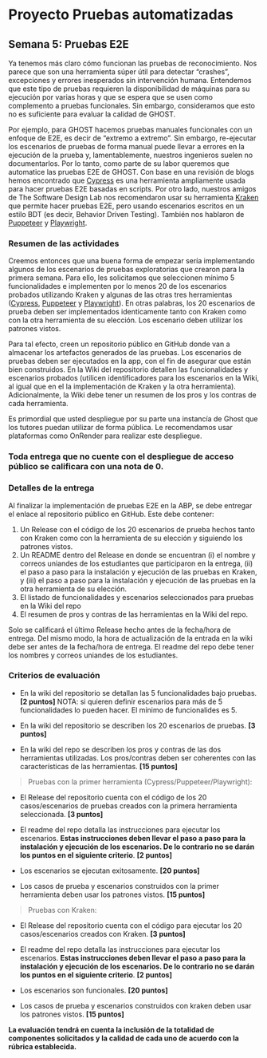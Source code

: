 
# Proyecto Pruebas automatizadas

## Semana  5: Pruebas E2E



Ya tenemos más claro cómo funcionan las pruebas de reconocimiento. Nos parece que son una herramienta súper útil para detectar “crashes”, excepciones y errores inesperados sin intervención humana. Entendemos que este tipo de pruebas requieren la disponibilidad de máquinas para su ejecución por varias horas y que se espera que se usen como complemento a pruebas funcionales. Sin embargo, consideramos que esto no es suficiente para evaluar la calidad de GHOST.  

Por ejemplo, para GHOST hacemos pruebas manuales funcionales con un enfoque de E2E, es decir de “extremo a extremo”. Sin embargo, re-ejecutar los escenarios de pruebas de forma manual puede llevar a errores en la ejecución de la prueba y, lamentablemente, nuestros ingenieros suelen no documentarlos. Por lo tanto, como parte de su labor queremos que automatice las pruebas E2E de GHOST. Con base en una revisión de blogs hemos encontrado que [Cypress](https://www.cypress.io) es una herramienta ampliamente usada para hacer pruebas E2E basadas en scripts. Por otro lado, nuestros amigos de The Software Design Lab nos recomendaron usar su herramienta [Kraken](https://thesoftwaredesignlab.github.io/KrakenMobile/) que permite hacer pruebas E2E, pero usando escenarios escritos en un estilo BDT (es decir, Behavior Driven Testing). También nos hablaron de [Puppeteer](https://pptr.dev) y [Playwright](https://playwright.dev).

### Resumen de las actividades

Creemos entonces que una buena forma de empezar sería implementando algunos de los escenarios de pruebas exploratorias que crearon para la primera semana. Para ello, les  solicitamos que seleccionen mínimo 5 funcionalidades e implementen por lo menos 20 de los escenarios probados utilizando Kraken y algunas de las otras tres herramientas ([Cypress](https://www.cypress.io), [Puppeteer](https://pptr.dev) y [Playwright](https://playwright.dev)). En otras palabras, los 20 escenarios de prueba deben ser implementados identicamente tanto con Kraken como con la otra herramienta de su elección. Los escenario deben utilizar los patrones vistos.

Para tal efecto, creen un repositorio público en GitHub donde van a almacenar los artefactos generados de las pruebas. Los escenarios de pruebas deben ser ejecutados en la app, con el fin de asegurar que están bien construidos. En la Wiki del repositorio detallen las funcionalidades y escenarios probados (utilicen identificadores para los escenarios en la Wiki, al igual que en el la implementación de Kraken y la otra herramienta). Adicionalmente, la Wiki debe tener un resumen de los pros y los contras de cada herramienta.

Es primordial que usted despliegue por su parte una instancía de Ghost que los tutores puedan utilizar de forma pública. Le recomendamos usar plataformas como OnRender para realizar este despliegue.

### Toda entrega que no cuente con el despliegue de acceso público se calificara con una nota de 0.

### Detalles de la entrega
Al finalizar la implementación de pruebas E2E en la ABP, se debe entregar el enlace al repositorio público en GitHub. Este debe contener:

1. Un Release con el código de los 20 escenarios de prueba hechos tanto con Kraken como con la herramienta  de su elección y siguiendo los patrones vistos.
2. Un README dentro del Release en donde se encuentran (i) el nombre y correos uniandes de los estudiantes que participaron en la entrega, (ii) el paso a paso para la instalación y ejecución de las pruebas en Kraken, y (iii) el paso a paso para la instalación y ejecución de las pruebas en la otra herramienta de su elección.
3. El listado de funcionalidades y escenarios seleccionados para pruebas en la Wiki del repo
4. El resumen de pros y contras de las herramientas en la Wiki del repo.

Solo se calificará el último Release hecho antes de la fecha/hora de entrega. Del mismo modo, la hora de actualización de la entrada en la wiki debe ser antes de la fecha/hora de entrega. El readme del repo debe tener los nombres y correos uniandes de los estudiantes.


### Criterios de evaluación


- En la wiki del repositorio se detallan las 5 funcionalidades bajo pruebas. **[2 puntos]**  NOTA: si quieren definir escenarios para más de 5 funcionalidades lo pueden hacer. El mínimo de funcionalides es 5.

- En la wiki del repositorio se describen los 20 escenarios de pruebas. **[3 puntos]**

- En la wiki del repo se describen los pros y contras de las dos herramientas utilizadas.  Los pros/contras deben ser coherentes con las características de las herramientas. **[15 puntos]**

> Pruebas con la primer herramienta (Cypress/Puppeteer/Playwright):

- El Release del repositorio cuenta con el código de los 20 casos/escenarios de pruebas creados con la primera herramienta seleccionada. **[3 puntos]**

- El readme del repo detalla las instrucciones para ejecutar los escenarios. **Estas instrucciones deben llevar el paso a paso para la instalación y ejecución de los escenarios. De lo contrario no se darán los puntos en el siguiente criterio**. **[2 puntos]**

- Los escenarios se ejecutan exitosamente. **[20 puntos]**

- Los casos de prueba y escenarios construidos con la primer herramienta deben usar los patrones vistos.  **[15 puntos]**

> Pruebas con Kraken:

- El Release del repositorio cuenta con el código para ejecutar los 20 casos/escenarios creados con Kraken. **[3 puntos]**

- El readme del repo detalla las instrucciones para ejecutar los escenarios. **Estas instrucciones deben llevar el paso a paso para la instalación y ejecución de los escenarios. De lo contrario no se darán los puntos en el siguiente criterio**. **[2 puntos]**

- Los escenarios son funcionales. **[20 puntos]**

- Los casos de prueba y escenarios construidos con kraken deben usar los patrones vistos.  **[15 puntos]**

 **La evaluación tendrá en cuenta la inclusión de la totalidad de componentes solicitados y la calidad de cada uno de acuerdo con la rúbrica establecida.**
